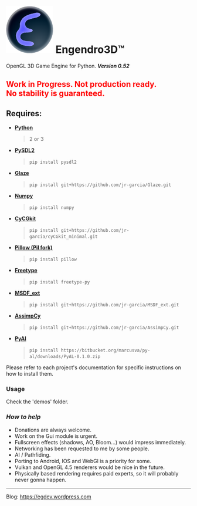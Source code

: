 # ![e3d_Logo](./e3d/defaults/textures/e3dlogo.png) Engendro3D™

OpenGL 3D Game Engine for Python. **_Version 0.52_**

<h2><font color =red>Work in Progress. Not production ready.<br> No stability is guaranteed.</font></h1>

## Requires:

* **[Python](https://www.python.org/)** 
    > 2 or 3

* **[PySDL2](http://pysdl2.readthedocs.org/)** 
    > `pip install pysdl2`
* **[Glaze](https://github.com/jr-garcia/Glaze)** 
    > `pip install git+https://github.com/jr-garcia/Glaze.git`
* **[Numpy](http://www.numpy.org/)**
    > `pip install numpy`
* **[CyCGkit](https://github.com/jr-garcia/cyCGkit_minimal)** 
    > `pip install git+https://github.com/jr-garcia/cyCGkit_minimal.git`    
* **[Pillow (Pil fork)](https://python-pillow.org/)**
    > `pip install pillow`
* **[Freetype](https://github.com/rougier/freetype-py)**
    > `pip install freetype-py`
* **[MSDF_ext](https://github.com/jr-garcia/MSDF_ext)** 
    > `pip install git+https://github.com/jr-garcia/MSDF_ext.git`
* **[AssimpCy](https://github.com/jr-garcia/AssimpCy)** 
    > `pip install git+https://github.com/jr-garcia/AssimpCy.git`
* **[PyAl](http://pythonhosted.org/PyAL/)** 
    > `pip install https://bitbucket.org/marcusva/py-al/downloads/PyAL-0.1.0.zip`                
        
Please refer to each project's documentation for specific instructions on how to install them.

### Usage

Check the 'demos' folder.

### **_How to help_**

* Donations are always welcome.
* Work on the Gui module is urgent.
* Fullscreen effects (shadows, AO, Bloom...) would impress immediately.
* Networking has been requested to me by some people.
* AI / Pathfiding.
* Porting to Android, IOS and WebGl is a priority for some. 
* Vulkan and OpenGL 4.5 renderers would be nice in the future.
* Physically based rendering requires paid experts, so it will probably never gonna happen.
 
 <hr>
 
 Blog: https://egdev.wordpress.com
